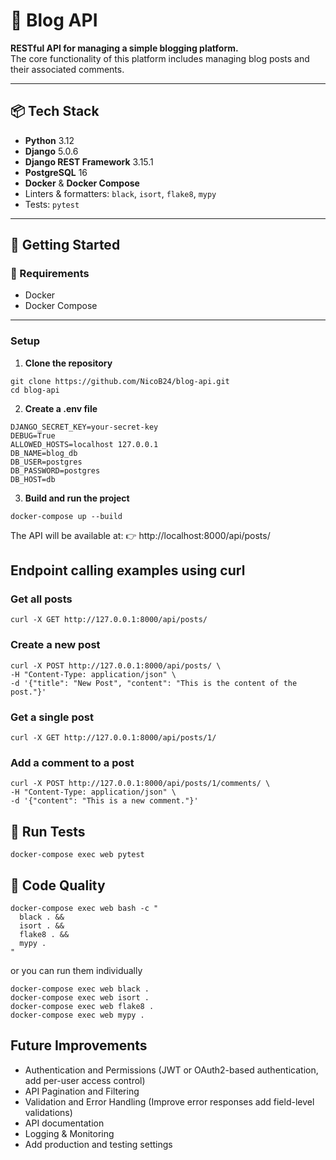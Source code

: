 # 📝 Blog API

**RESTful API for managing a simple blogging platform.**  
The core functionality of this platform includes managing blog posts and their associated comments.

---

## 📦 Tech Stack

- **Python** 3.12  
- **Django** 5.0.6  
- **Django REST Framework** 3.15.1  
- **PostgreSQL** 16  
- **Docker** & **Docker Compose**  
- Linters & formatters: `black`, `isort`, `flake8`, `mypy`  
- Tests: `pytest`

---

## 🚀 Getting Started

### 🔧 Requirements

- Docker  
- Docker Compose

---

### Setup

1. **Clone the repository**

```
git clone https://github.com/NicoB24/blog-api.git
cd blog-api
```


2. **Create a .env file**
```
DJANGO_SECRET_KEY=your-secret-key
DEBUG=True
ALLOWED_HOSTS=localhost 127.0.0.1
DB_NAME=blog_db
DB_USER=postgres
DB_PASSWORD=postgres
DB_HOST=db
```

3. **Build and run the project**

```
docker-compose up --build
```

The API will be available at:
👉 http://localhost:8000/api/posts/



## Endpoint calling examples using curl

### Get all posts
```
curl -X GET http://127.0.0.1:8000/api/posts/
```

### Create a new post
```
curl -X POST http://127.0.0.1:8000/api/posts/ \
-H "Content-Type: application/json" \
-d '{"title": "New Post", "content": "This is the content of the post."}'
```

### Get a single post
```
curl -X GET http://127.0.0.1:8000/api/posts/1/
```

### Add a comment to a post
```
curl -X POST http://127.0.0.1:8000/api/posts/1/comments/ \
-H "Content-Type: application/json" \
-d '{"content": "This is a new comment."}'
```

## 🧪 Run Tests
```
docker-compose exec web pytest
```

## 🧹 Code Quality
```
docker-compose exec web bash -c "
  black . &&
  isort . &&
  flake8 . &&
  mypy .
"
```

or you can run them individually
```
docker-compose exec web black .
docker-compose exec web isort .
docker-compose exec web flake8 .
docker-compose exec web mypy .
```

## Future Improvements
- Authentication and Permissions (JWT or OAuth2-based authentication, add per-user access control)
- API Pagination and Filtering
- Validation and Error Handling (Improve error responses add field-level validations)
- API documentation
- Logging & Monitoring
- Add production and testing settings
